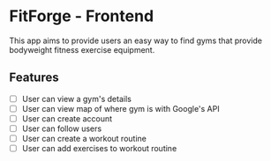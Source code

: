 # FitForge - Frontend

This app aims to provide users an easy way to find gyms that provide bodyweight fitness exercise equipment. 

## Features

- [ ] User can view a gym's details
- [ ] User can view map of where gym is with Google's API
- [ ] User can create account
- [ ] User can follow users
- [ ] User can create a workout routine
- [ ] User can add exercises to workout routine